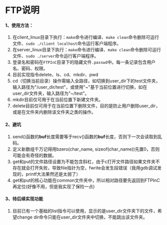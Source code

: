 # FTP说明

#### 1、使用方法：

1. 在client_linux目录下执行：`make`命令进行编译、`make clean`命令删除可运行文件、`sudo ./client localhost`命令运行客户端程序。
2. 在server_linux目录下执行：`make`命令进行编译、`make clean`命令删除可运行文件、`sudo ./server`命令运行客户端程序。
3. 登录名和密码在`FTPInC`目录下的隐藏文件`.passwd`中。每一条记录包含用户名、密码、权限。
4. 目前实现指令delete、ls、cd、mkdir、pwd
5. cd（切换当前目录）操作需输入全路径，如切换到user_dir下的test文件夹，输入路径为"/user_dir/test"，或使用"~"基于当前位置进行切换，如在user_dir文件夹，输入路径为"~/test"。
6. mkdir目前仅可用于在当前位置下新建文件夹。
7. delete目前仅可用于在当前位置下删除文件，目的是防止用户删除user_dir，或是在文件夹内删除该文件夹之类的操作。

#### 2、避坑

1. send()函数的**buf**长度需要等于recv()函数的**buf**长度，否则下一次会读取到乱码。
2. 定义新数组千万记得用bzero(char_name, sizeof(char_name))先置0，否则可能会有奇怪的数据。
3. get和put的文件路径设置为不能包含斜杠，由于c打开文件路径如果文件夹不存在就会打开失败，导致file指针为空，fwrite会发生段错误（我用gdb调试发现的，printf大法果然还是太弱了）
3. get和put的核心功能在common文件夹中，所以相对路径要先返回到FTPInC再定位(好像不用，但是我实现了保险一点)

#### 3、待后续实现功能

1. 目前已有一个基础的list指令可以使用，显示的是user_dir文件夹下的文件，希望change dir命令只能在user_dir文件夹中切换，不能跳出该文件夹。